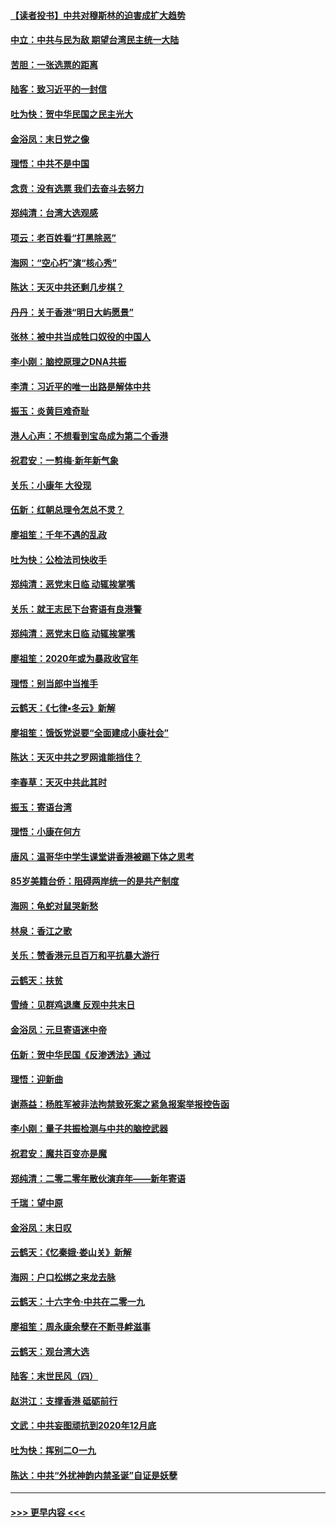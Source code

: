 #### [【读者投书】中共对穆斯林的迫害成扩大趋势](../pages/nsc993/n11791371.md?t=01150722) 
#### [中立：中共与民为敌 期望台湾民主统一大陆](../pages/nsc993/n11790392.md?t=01150722) 
#### [苦胆：一张选票的距离](../pages/nsc993/n11788914.md?t=01150722) 
#### [陆客：致习近平的一封信](../pages/nsc993/n11788867.md?t=01150722) 
#### [吐为快：贺中华民国之民主光大](../pages/nsc993/n11788618.md?t=01150722) 
#### [金浴凤：末日党之像](../pages/nsc993/n11787475.md?t=01150722) 
#### [理悟：中共不是中国](../pages/nsc993/n11787463.md?t=01150722) 
#### [念贲：没有选票  我们去奋斗去努力](../pages/nsc993/n11787398.md?t=01150722) 
#### [郑纯清：台湾大选观感](../pages/nsc993/n11786210.md?t=01150722) 
#### [项云：老百姓看“打黑除恶”](../pages/nsc993/n11785398.md?t=01150722) 
#### [海网：“空心朽”演“核心秀”](../pages/nsc993/n11783874.md?t=01150722) 
#### [陈达：天灭中共还剩几步棋？](../pages/nsc993/n11783719.md?t=01150722) 
#### [丹丹：关于香港“明日大屿愿景”](../pages/nsc993/n11783273.md?t=01150722) 
#### [张林：被中共当成牲口奴役的中国人](../pages/nsc993/n11782397.md?t=01150722) 
#### [李小刚：脑控原理之DNA共振](../pages/nsc993/n11780962.md?t=01150722) 
#### [李清：习近平的唯一出路是解体中共](../pages/nsc993/n11780866.md?t=01150722) 
#### [振玉：炎黄巨难奇耻](../pages/nsc993/n11779632.md?t=01150722) 
#### [港人心声：不想看到宝岛成为第二个香港](../pages/nsc993/n11778817.md?t=01150722) 
#### [祝君安：一剪梅‧新年新气象](../pages/nsc993/n11776340.md?t=01150722) 
#### [关乐：小康年 大役现](../pages/nsc993/n11774213.md?t=01150722) 
#### [伍新：红朝总理令怎总不灵？](../pages/nsc993/n11770813.md?t=01150722) 
#### [廖祖笙：千年不遇的乱政](../pages/nsc993/n11770373.md?t=01150722) 
#### [吐为快：公检法司快收手](../pages/nsc993/n11770359.md?t=01150722) 
#### [郑纯清：恶党末日临 动辄挨掌嘴](../pages/nsc993/n11769912.md?t=01150722) 
#### [关乐：就王志民下台寄语有良港警](../pages/nsc993/n11769903.md?t=01150722) 
#### [郑纯清：恶党末日临 动辄挨掌嘴](../pages/nsc993/n11769356.md?t=01150722) 
#### [廖祖笙：2020年或为暴政收官年](../pages/nsc993/n11768216.md?t=01150722) 
#### [理悟：别当郎中当推手](../pages/nsc993/n11768243.md?t=01150722) 
#### [云鹤天：《七律▪冬云》新解](../pages/nsc993/n11768204.md?t=01150722) 
#### [廖祖笙：饿饭党说要“全面建成小康社会”](../pages/nsc993/n11767482.md?t=01150722) 
#### [陈达：天灭中共之罗网谁能挡住？](../pages/nsc993/n11767465.md?t=01150722) 
#### [李春草：天灭中共此其时](../pages/nsc993/n11767452.md?t=01150722) 
#### [振玉：寄语台湾](../pages/nsc993/n11767432.md?t=01150722) 
#### [理悟：小康在何方](../pages/nsc993/n11767394.md?t=01150722) 
#### [唐风：温哥华中学生课堂讲香港被踢下体之思考](../pages/nsc993/n11766848.md?t=01150722) 
#### [85岁美籍台侨：阻碍两岸统一的是共产制度](../pages/nsc993/n11765043.md?t=01150722) 
#### [海网：龟蛇对鼠哭新愁](../pages/nsc993/n11764895.md?t=01150722) 
#### [林泉：香江之歌](../pages/nsc993/n11764415.md?t=01150722) 
#### [关乐：赞香港元旦百万和平抗暴大游行](../pages/nsc993/n11764382.md?t=01150722) 
#### [云鹤天：扶贫](../pages/nsc993/n11764245.md?t=01150722) 
#### [雪绮：见群鸡退鹰  反观中共末日](../pages/nsc993/n11762112.md?t=01150722) 
#### [金浴凤：元旦寄语迷中帝](../pages/nsc993/n11761788.md?t=01150722) 
#### [伍新：贺中华民国《反渗透法》通过](../pages/nsc993/n11761994.md?t=01150722) 
#### [理悟：迎新曲](../pages/nsc993/n11761152.md?t=01150722) 
#### [谢燕益：杨胜军被非法拘禁致死案之紧急报案举报控告函](../pages/nsc993/n11756134.md?t=01150722) 
#### [李小刚：量子共振检测与中共的脑控武器](../pages/nsc993/n11754518.md?t=01150722) 
#### [祝君安：魔共百变亦是魔](../pages/nsc993/n11754469.md?t=01150722) 
#### [郑纯清：二零二零年散伙演弃年——新年寄语](../pages/nsc993/n11754195.md?t=01150722) 
#### [千瑞：望中原](../pages/nsc993/n11754159.md?t=01150722) 
#### [金浴凤：末日叹](../pages/nsc993/n11752359.md?t=01150722) 
#### [云鹤天：《忆秦娥‧娄山关》新解](../pages/nsc993/n11752348.md?t=01150722) 
#### [海网：户口松绑之来龙去脉](../pages/nsc993/n11752328.md?t=01150722) 
#### [云鹤天：十六字令‧中共在二零一九](../pages/nsc993/n11752305.md?t=01150722) 
#### [廖祖笙：周永康余孽在不断寻衅滋事](../pages/nsc993/n11751013.md?t=01150722) 
#### [云鹤天：观台湾大选](../pages/nsc993/n11751007.md?t=01150722) 
#### [陆客：末世民风（四）](../pages/nsc993/n11749203.md?t=01150722) 
#### [赵洪江：支撑香港 砥砺前行](../pages/nsc993/n11748482.md?t=01150722) 
#### [文武：中共妄图顽抗到2020年12月底](../pages/nsc993/n11748446.md?t=01150722) 
#### [吐为快：挥别二O一九](../pages/nsc993/n11748411.md?t=01150722) 
#### [陈达：中共“外扰神韵内禁圣诞”自证是妖孽](../pages/nsc993/n11748226.md?t=01150722) 

----
#### [ >>> 更早内容 <<< ](../indexes/nsc993-earlier.md)
